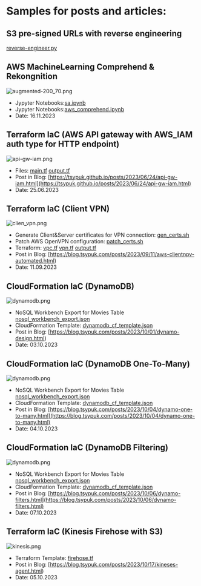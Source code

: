 # Samples for posts and articles:


## S3 pre-signed URLs with reverse engineering

[reverse-engineer.py](s3-signed/reverse-engineer.py)

## AWS MachineLearning Comprehend & Rekongnition

![augmented-200_70.png](aws_hlml/rekognition/augmented-200_70.png)

- Jypyter Notebooks:[sa.ipynb](aws_hlml/rekognition/sa.ipynb)
- Jypyter Notebooks:[aws_comprehend.ipynb](aws_hlml/comprehend/aws_comprehend.ipynb)
- Date: 16.11.2023

## Terraform IaC (AWS API gateway with AWS_IAM auth type for HTTP endpoint)

![api-gw-iam.png](https://blog.tsypuk.com/images/posts/aws-apigw-iam/api-gw-iam.png)

- Files: [main.tf](apigw/main.tf) [output.tf](apigw/output.tf)
- Post in Blog: [https://tsypuk.github.io/posts/2023/06/24/api-gw-iam.html](https://tsypuk.github.io/posts/2023/06/24/api-gw-iam.html)
- Date: 25.06.2023

## Terraform IaC (Client VPN)

![clien_vpn.png](https://blog.tsypuk.com/images/posts/vpn/infra.png)

- Generate Client&Server certificates for VPN connection: [gen_certs.sh](client-vpn/gen_certs.sh)
- Patch AWS OpenVPN configuration: [patch_certs.sh](client-vpn/patch_certs.sh)
- Terraform: [vpc.tf](client-vpn/vpc.tf) [vpn.tf](client-vpn/vpn.tf) [output.tf](client-vpn/output.tf)
- Post in Blog: [https://blog.tsypuk.com/posts/2023/09/11/aws-clientnpv-automated.html)
- Date: 11.09.2023


## CloudFormation IaC (DynamoDB)

![dynamodb.png](https://blog.tsypuk.com/images/posts/dynamo/diagram.png)

- NoSQL Workbench Export for Movies Table [nosql_workbench_export.json](dynamodb/Movies.json)
- CloudFormation Template: [dynamodb_cf_template.json](dynamodb/movies_cf_template.json)
- Post in Blog: [https://blog.tsypuk.com/posts/2023/10/01/dynamo-design.html)
- Date: 03.10.2023

## CloudFormation IaC (DynamoDB One-To-Many)

![dynamodb.png](https://blog.tsypuk.com/images/posts/dynamo/diagram2.png)

- NoSQL Workbench Export for Movies Table [nosql_workbench_export.json](dynamodb/Users.json)
- CloudFormation Template: [dynamodb_cf_template.json](dynamodb/Users_cf_template.json)
- Post in Blog: [https://blog.tsypuk.com/posts/2023/10/04/dynamo-one-to-many.html](https://blog.tsypuk.com/posts/2023/10/04/dynamo-one-to-many.html)
- Date: 04.10.2023

## CloudFormation IaC (DynamoDB Filtering)

![dynamodb.png](https://blog.tsypuk.com/images/posts/dynamo/diagram3.png)

- NoSQL Workbench Export for Movies Table [nosql_workbench_export.json](dynamodb-filter/Users.json)
- CloudFormation Template: [dynamodb_cf_template.json](dynamodb-filter/Users_cf_template.json)
- Post in Blog: [https://blog.tsypuk.com/posts/2023/10/06/dynamo-filters.html](https://blog.tsypuk.com/posts/2023/10/06/dynamo-filters.html)
- Date: 07.10.2023

## Terraform IaC (Kinesis Firehose with S3)

![kinesis.png](https://blog.tsypuk.com/images/posts/kinesis/infra.png)

- Terraform Template: [firehose.tf](kinesis-agent/firehose.tf)
- Post in Blog: [https://blog.tsypuk.com/posts/2023/10/17/kineses-agent.html)
- Date: 05.10.2023